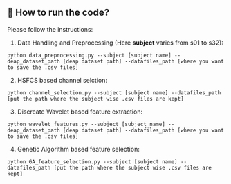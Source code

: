 ## 🔨 How to run the code?
Please follow the instructions:<br/>

1. Data Handling and Preprocessing (Here **subject** varies from s01 to s32):
```
python data_preprocessing.py --subject [subject name] --deap_dataset_path [deap dataset path] --datafiles_path [where you want to save the .csv files]
```

2. HSFCS based channel selction:<br/>
```
python channel_selection.py --subject [subject name] --datafiles_path [put the path where the subject wise .csv files are kept]
```

3. Discreate Wavelet based feature extraction:<br/>
```
python wavelet_features.py --subject [subject name] --deap_dataset_path [deap dataset path] --datafiles_path [where you want to save the .csv files]
```

4. Genetic Algorithm based feature selection:<br/>
```
python GA_feature_selection.py --subject [subject name] --datafiles_path [put the path where the subject wise .csv files are kept]
```
